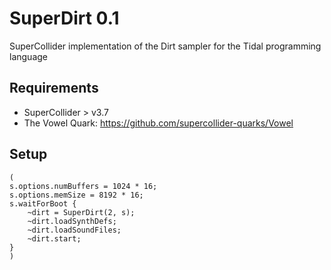 # SuperDirt 0.1
SuperCollider implementation of the Dirt sampler for the Tidal programming language

## Requirements

* SuperCollider > v3.7
* The Vowel Quark: https://github.com/supercollider-quarks/Vowel

## Setup
```
(
s.options.numBuffers = 1024 * 16;
s.options.memSize = 8192 * 16;
s.waitForBoot {
	~dirt = SuperDirt(2, s);
	~dirt.loadSynthDefs;
	~dirt.loadSoundFiles;
	~dirt.start;
}
)
````
